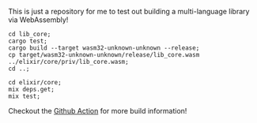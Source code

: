 This is just a repository for me to test out building a multi-language library via WebAssembly!

```
cd lib_core;
cargo test;
cargo build --target wasm32-unknown-unknown --release;
cp target/wasm32-unknown-unknown/release/lib_core.wasm ../elixir/core/priv/lib_core.wasm;
cd ..;

cd elixir/core;
mix deps.get;
mix test;
```

Checkout the [Github Action](.github/workflows/test.yml) for more build information!